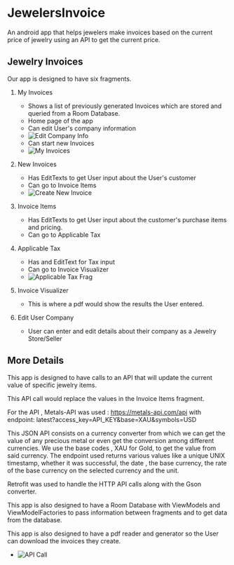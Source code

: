 # JewelersInvoice
An android app that helps jewelers make invoices based on the current price of jewelry using an API to get the current price.

## Jewelry Invoices
Our app is designed to have six fragments. 
1. My Invoices
   * Shows a list of previously generated Invoices which are stored and queried from a Room Database.
   * Home page of the app
   * Can edit User's company information
   * ![Edit Company Info](edit_user_company_frag.jpg)
   * Can start new Invoices
   * ![My Invoices](companyInvoice2.jpg)
2. New Invoices
   * Has EditTexts to get User input about the User's customer
   * Can go to Invoice Items
   * ![Create New Invoice](new_invoice_frag.jpg)
3. Invoice Items
   * Has EditTexts to get User input about the customer's purchase items and pricing.
   * Can go to Applicable Tax
4. Applicable Tax
   * Has and EditText for Tax input
   * Can go to Invoice Visualizer
   * ![Applicable Tax Frag](applicable_tax_frag.jpg)
5. Invoice Visualizer
   * This is where a pdf would show the results the User entered.

6. Edit User Company
   * User can enter and edit details about their company as a Jewelry Store/Seller


## More Details

This app is designed to have calls to an API that will update the current value of specific jewelry items. 

This API call would replace the values in the Invoice Items fragment.

For the API , Metals-API was used : https://metals-api.com/api
with endpoint: latest?access_key=API_KEY&base=XAU&symbols=USD

This JSON API consists on a currency converter from which we can get the value of any precious metal or even get the conversion among different currencies.
We use the base codes , XAU for Gold, to get the value from said currency. 
The endpoint used returns various values like a unique UNIX timestamp, whether it was successful, the date , the base currency, the rate of the base currency on the selected currency and the unit. 

Retrofit was used to handle the HTTP API calls along with the Gson converter.

This app is also designed to have a Room Database with ViewModels and ViewModelFactories to pass information between fragments and to get data from the database.

This app is also designed to have a pdf reader and generator so the User can download the invoices they create.
* ![API Call](updateAPI.jpg)
